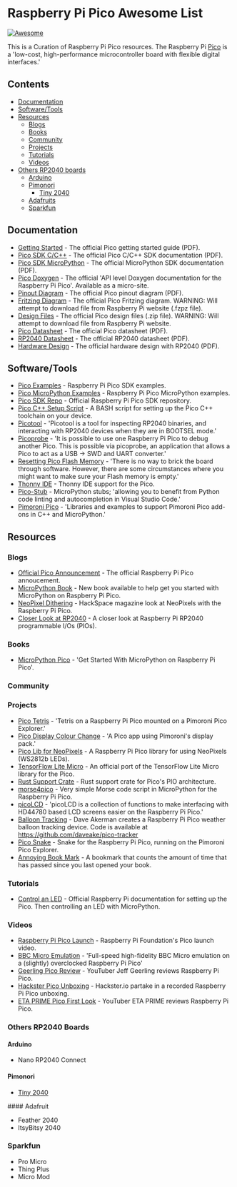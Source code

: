 # Raspberry Pi Pico Awesome List
[![Awesome](https://awesome.re/badge.svg)](https://awesome.re)

This is a Curation of Raspberry Pi Pico resources. The Raspberry Pi [Pico](https://www.raspberrypi.org/documentation/pico/getting-started/) is a 'low-cost, high-performance microcontroller board with flexible digital interfaces.'

## Contents
- [Documentation](#documentation)
- [Software/Tools](#software-tools)
- [Resources](#resources)
    - [Blogs](#blogs)
    - [Books](#books)
    - [Community](#community)
    - [Projects](#projects)
    - [Tutorials](#tutorials)
    - [Videos](#videos)
- [Others RP2040 boards](#others-board)
    - [Arduino](#arduino)
    - [Pimonori](#pimonori)
         - [Tiny 2040](#tiny-2040)
    - [Adafruits](#ada-fruits)
    - [Sparkfun](#sparkfun)

## Documentation

- [Getting Started](https://datasheets.raspberrypi.org/pico/getting-started-with-pico.pdf) - The official Pico getting started guide (PDF).
- [Pico SDK C/C++](https://datasheets.raspberrypi.org/pico/raspberry-pi-pico-c-sdk.pdf) - The official Pico C/C++ SDK documentation (PDF).
- [Pico SDK MicroPython](https://datasheets.raspberrypi.org/pico/raspberry-pi-pico-python-sdk.pdf) - The official MicroPython SDK documentation (PDF).
- [Pico Doxygen](https://raspberrypi.github.io/pico-sdk-doxygen/index.html) - The official 'API level Doxygen documentation for the Raspberry Pi Pico'. Available as a micro-site.
- [Pinout Diagram](https://datasheets.raspberrypi.org/pico/Pico-R3-A4-Pinout.pdf) - The official Pico pinout diagram (PDF).
- [Fritzing Diagram](https://datasheets.raspberrypi.org/pico/Pico-R3-Fritzing.fzpz) - The official Pico Fritzing diagram. WARNING: Will attempt to download file from Raspberry Pi website (.fzpz file).
- [Design Files](https://datasheets.raspberrypi.org/pico/RPi-Pico-R3-PUBLIC-20200119.zip) - The official Pico design files (.zip file). WARNING: Will attempt to download file from Raspberry Pi website.
- [Pico Datasheet](https://datasheets.raspberrypi.org/pico/pico-datasheet.pdf) - The official Pico datasheet (PDF).
- [RP2040 Datasheet](https://datasheets.raspberrypi.org/rp2040/rp2040-datasheet.pdf) - The official RP2040 datasheet (PDF).
- [Hardware Design](https://datasheets.raspberrypi.org/rp2040/hardware-design-with-rp2040.pdf) - The official hardware design with RP2040 (PDF).

## Software/Tools

- [Pico Examples](https://github.com/raspberrypi/pico-examples) - Raspberry Pi Pico SDK examples.
- [Pico MicroPython Examples](https://github.com/raspberrypi/pico-micropython-examples) - Raspberry Pi Pico MicroPython examples.
- [Pico SDK Repo](https://github.com/raspberrypi/pico-sdk) - Official Raspberry Pi Pico SDK repository.
- [Pico C++ Setup Script](https://github.com/raspberrypi/pico-setup/blob/master/pico_setup.sh) - A BASH script for setting up the Pico C++ toolchain on your device.
- [Picotool](https://github.com/raspberrypi/picotool) - 'Picotool is a tool for inspecting RP2040 binaries, and interacting with RP2040 devices when they are in BOOTSEL mode.' 
- [Picoprobe](https://github.com/raspberrypi/picoprobe) - 'It is possible to use one Raspberry Pi Pico to debug another Pico. This is possible via picoprobe, an application that allows a Pico to act as a USB → SWD and UART converter.'
- [Resetting Pico Flash Memory](https://github.com/raspberrypi/pico-examples/blob/master/flash/nuke/nuke.c) - 'There is no way to brick the board through software. However, there are some circumstances where you might want to make sure your Flash memory is empty.'
- [Thonny IDE](https://github.com/raspberrypi/thonny-pico) - Thonny IDE support for the Pico.
- [Pico-Stub](https://github.com/cpwood/Pico-Stub) - MicroPython stubs; 'allowing you to benefit from Python code linting and autocompletion in Visual Studio Code.'
- [Pimoroni Pico](https://github.com/pimoroni/pimoroni-pico) - 'Libraries and examples to support Pimoroni Pico add-ons in C++ and MicroPython.'

## Resources

### Blogs

- [Official Pico Announcement](https://www.raspberrypi.org/blog/raspberry-pi-silicon-pico-now-on-sale/) - The official Raspberry Pi Pico annoucement.
- [MicroPython Book](https://www.raspberrypi.org/blog/new-book-get-started-with-micropython-on-raspberry-pi-pico/) - New book available to help get you started with MicroPython on Raspberry Pi Pico.
- [NeoPixel Dithering](https://www.raspberrypi.org/blog/neopixel-dithering-with-pico/) - HackSpace magazine look at NeoPixels with the Raspberry Pi Pico.
- [Closer Look at RP2040](https://www.cnx-software.com/2021/01/27/a-closer-look-at-raspberry-pi-rp2040-programmable-ios-pio/) - A closer look at Raspberry Pi RP2040 programmable I/Os (PIOs).

### Books

- [MicroPython Pico](https://hackspace.raspberrypi.org/books/micropython-pico) - 'Get Started With MicroPython on Raspberry Pi Pico'.

### Community

### Projects

- [Pico Tetris](https://github.com/rbirkby/picotetris) - 'Tetris on a Raspberry Pi Pico mounted on a Pimoroni Pico Explorer.'
- [Pico Display Colour Change](https://github.com/shane-powell/pico-display-colour-change) - 'A Pico app using Pimoroni's display pack.'
- [Pico Lib for NeoPixels](https://github.com/benevpi/pico_python_ws2812b) - A Raspberry Pi Pico library for using NeoPixels (WS2812b LEDs).
- [TensorFlow Lite Micro](https://github.com/raspberrypi/pico-tflmicro) - An official port of the TensorFlow Lite Micro library for the Pico.
- [Rust Support Crate](https://github.com/devsnek/pio-rs) - Rust support crate for Pico's PIO architecture.
- [morse4pico](https://github.com/slouchd/morse4pico) - Very simple Morse code script in MicroPython for the Raspberry Pi Pico.
- [picoLCD](https://github.com/zadi15/picoLCD) - 'picoLCD is a collection of functions to make interfacing with HD44780 based LCD screens easier on the Raspberry Pi Pico.'
- [Balloon Tracking](http://www.daveakerman.com/?p=2737) - Dave Akerman creates a Raspberry Pi Pico weather balloon tracking device. Code is available at https://github.com/daveake/pico-tracker
- [Pico Snake](https://github.com/Tohaker/pico-snake) - Snake for the Raspberry Pi Pico, running on the Pimoroni Pico Explorer.
- [Annoying Book Mark](https://github.com/rhipps/Annoying-Book-Mark) - A bookmark that counts the amount of time that has passed since you last opened your book.

### Tutorials

- [Control an LED](https://projects.raspberrypi.org/en/projects/getting-started-with-the-pico) - Official Raspberry Pi documentation for setting up the Pico. Then controlling an LED with MicroPython.

### Videos

- [Raspberry Pi Pico Launch](https://www.youtube.com/watch?v=o-tRJPCv0GA) - Raspberry Pi Foundation's Pico launch video.
- [BBC Micro Emulation](https://www.youtube.com/watch?v=WaPJmCgseQw) - 'Full-speed high-fidelity BBC Micro emulation on a (slightly) overclocked Raspberry Pi Pico'
- [Geerling Pico Review](https://www.youtube.com/watch?v=dUCgYXF01Do) - YouTuber Jeff Geerling reviews Raspberry Pi Pico.
- [Hackster Pico Unboxing](https://www.youtube.com/watch?v=qHT9UR8MTrE) - Hackster.io partake in a recorded Raspberry Pi Pico unboxing.
- [ETA PRIME Pico First Look](https://www.youtube.com/watch?v=IIBtAQQOZ90) - YouTuber ETA PRIME reviews Raspberry Pi Pico. 

### Others RP2040 Boards

#### Arduino                                                                     
- Nano RP2040 Connect

#### Pimonori                                                                    
- [Tiny 2040](https://shop.pimoroni.com/products/tiny-2040)

#### Adafruit                                                                    
- Feather 2040
- ItsyBitsy 2040

### Sparkfun                                                                    
- Pro Micro
- Thing Plus
- Micro Mod

